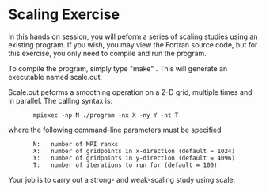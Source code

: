 # Scaling Exercise

In this hands on session, you will peform a series of scaling studies using an existing program.  If you wish, you may view the Fortran source code, but for this exercise, you only need to compile and run the program.

To compile the program, simply type "make" .    This will generate an executable named scale.out.

Scale.out peforms a smoothing operation on a 2-D grid, multiple times and in parallel.   The calling syntax is:  

           mpiexec -np N ./program -nx X -ny Y -nt T 
           
 where the following command-line parameters must be specified
           
           N:   number of MPI ranks  
           X:   number of gridpoints in x-direction (default = 1024)  
           Y:   number of gridpoints in y-direction (default = 4096)  
           T:   number of iterations to run for (default = 100)  
           

Your job is to carry out a strong- and weak-scaling study using scale.


